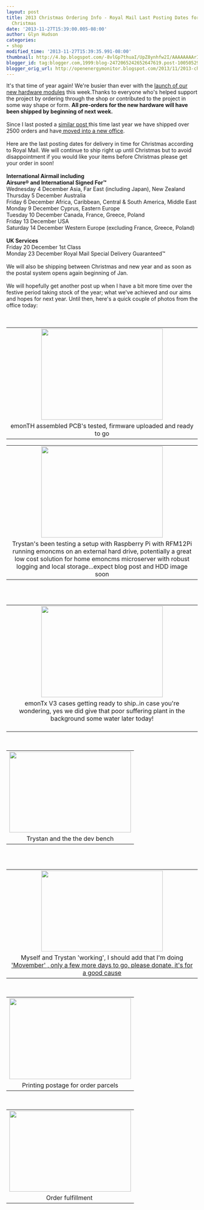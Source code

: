 ```yaml
---
layout: post
title: 2013 Christmas Ordering Info - Royal Mail Last Posting Dates for Delivery before
  Christmas
date: '2013-11-27T15:39:00.005-08:00'
author: Glyn Hudson
categories:
- shop
modified_time: '2013-11-27T15:39:35.991-08:00'
thumbnail: http://4.bp.blogspot.com/-8vlGp7thuaI/UpZ8ynhfw2I/AAAAAAAArIM/rKbDmO7iAiQ/s72-c/IMG_20131126_190031.jpg
blogger_id: tag:blogger.com,1999:blog-2472065242652647619.post-1005052976070977756
blogger_orig_url: http://openenergymonitor.blogspot.com/2013/11/2013-christmas-ordering-info-royal-mail.html
---
```


<div class="separator" style="clear: both; text-align: center;"></div>It's that time of year again! We're busier than ever with the <a href="http://openenergymonitor.blogspot.com/2013/11/new-hardware-is-in-shop-and-starting-to.html">launch of our new hardware modules</a>&nbsp;this week.Thanks to everyone who's helped support the project by ordering through the shop or contributed to the project in some way shape or form. <b>All pre-orders for the new hardware will have been shipped by beginning of next week.&nbsp;</b><br /><div dir="ltr"><br /></div><div dir="ltr">Since I last posted a <a href="http://openenergymonitor.blogspot.com/2012/11/openenergymonitor-shop-christmas.html">similar post </a>this time last year we have shipped over 2500 orders and have<a href="http://openenergymonitor.blogspot.com/2013/10/new-office-space-and-new-units.html"> moved into a new office</a>.&nbsp;</div><div dir="ltr"><br /></div><div dir="ltr">Here are the last posting dates for delivery in time for Christmas according to Royal Mail. We will continue to ship right up until Christmas but to avoid disappointment if you would like your items before Christmas please get your order in soon!&nbsp;</div><div dir="ltr"><b><br /></b></div><div dir="ltr"><b>International Airmail including<br />Airsure® and International Signed For™</b><br />Wednesday 4 December  Asia, Far East (including Japan), New Zealand<br />Thursday 5 December  Australia<br />Friday 6 December  Africa, Caribbean, Central &amp; South America, Middle East<br />Monday 9 December  Cyprus, Eastern Europe<br />Tuesday 10 December  Canada, France, Greece, Poland<br />Friday 13 December  USA<br />Saturday 14 December  Western Europe (excluding France, Greece, Poland)<br /><br /><b>UK Services &nbsp;</b><br />Friday 20 December  1st Class<br />Monday 23 December  Royal Mail Special Delivery Guaranteed™</div><div dir="ltr"><br /></div><div dir="ltr">We will also be shipping between Christmas and new year and as soon as the postal system opens again beginning of Jan.&nbsp;</div><div dir="ltr"><br /></div><div dir="ltr">We will hopefully get another post up when I have a bit more time over the festive period taking stock of the year; what we've achieved and our aims and hopes for next year. Until then, here's a quick couple of photos from the office today:</div><div dir="ltr"><br /></div><div class="separator" style="clear: both; text-align: center;"></div><br /><table align="center" cellpadding="0" cellspacing="0" class="tr-caption-container" style="margin-left: auto; margin-right: auto; text-align: center;"><tbody><tr><td style="text-align: center;"><a href="http://4.bp.blogspot.com/-8vlGp7thuaI/UpZ8ynhfw2I/AAAAAAAArIM/rKbDmO7iAiQ/s1600/IMG_20131126_190031.jpg" imageanchor="1" style="margin-left: auto; margin-right: auto;"><img border="0" height="240" src="http://4.bp.blogspot.com/-8vlGp7thuaI/UpZ8ynhfw2I/AAAAAAAArIM/rKbDmO7iAiQ/s320/IMG_20131126_190031.jpg" width="320" /></a></td></tr><tr><td class="tr-caption" style="text-align: center;">emonTH assembled PCB's tested, firmware uploaded and ready to go</td></tr></tbody></table><table align="center" cellpadding="0" cellspacing="0" class="tr-caption-container" style="margin-left: auto; margin-right: auto; text-align: center;"><tbody><tr><td style="text-align: center;"><a href="http://2.bp.blogspot.com/--IUTVkGx2hk/UpZ882dFtxI/AAAAAAAArIU/Ucly_kwUENo/s1600/20131126_150442_Ffordd+Y+Parc.jpg" imageanchor="1" style="margin-left: auto; margin-right: auto;"><img border="0" height="240" src="http://2.bp.blogspot.com/--IUTVkGx2hk/UpZ882dFtxI/AAAAAAAArIU/Ucly_kwUENo/s320/20131126_150442_Ffordd+Y+Parc.jpg" width="320" /></a></td></tr><tr><td class="tr-caption" style="text-align: center;">Trystan's been testing a setup with Raspberry Pi with RFM12Pi running emoncms on an external hard drive, potentially a great low cost solution for home emoncms microserver with robust logging and local storage...expect blog post and HDD image soon</td></tr></tbody></table><div dir="ltr"><br /></div><br /><table align="center" cellpadding="0" cellspacing="0" class="tr-caption-container" style="margin-left: auto; margin-right: auto; text-align: center;"><tbody><tr><td style="text-align: center;"><a href="http://4.bp.blogspot.com/-xozlacwKGPA/UpZ7Nb4ZQwI/AAAAAAAArIA/Vta8Qsrniss/s1600/20131127_141141_Ffordd+Y+Parc.jpg" imageanchor="1" style="margin-left: auto; margin-right: auto;"><img border="0" height="240" src="http://4.bp.blogspot.com/-xozlacwKGPA/UpZ7Nb4ZQwI/AAAAAAAArIA/Vta8Qsrniss/s320/20131127_141141_Ffordd+Y+Parc.jpg" width="320" /></a></td></tr><tr><td class="tr-caption" style="text-align: center;">emonTx V3 cases getting ready to ship..in case you're wondering, yes we did give that poor suffering plant in the background some water later today!<br /><br /></td></tr></tbody></table><br /><table align="center" cellpadding="0" cellspacing="0" class="tr-caption-container" style="margin-left: auto; margin-right: auto; text-align: center;"><tbody><tr><td style="text-align: center;"><a href="http://1.bp.blogspot.com/-if-MHay73FU/UpZ-IE70cUI/AAAAAAAArIk/DfUr0mdRGzA/s1600/IMG_4972.JPG" imageanchor="1" style="margin-left: auto; margin-right: auto;"><img border="0" height="213" src="http://1.bp.blogspot.com/-if-MHay73FU/UpZ-IE70cUI/AAAAAAAArIk/DfUr0mdRGzA/s320/IMG_4972.JPG" width="320" /></a></td></tr><tr><td class="tr-caption" style="text-align: center;">Trystan and the the dev bench</td></tr></tbody></table><br /><div class="separator" style="clear: both; text-align: center;"></div><br /><table align="center" cellpadding="0" cellspacing="0" class="tr-caption-container" style="margin-left: auto; margin-right: auto; text-align: center;"><tbody><tr><td style="text-align: center;"><a href="http://1.bp.blogspot.com/-Qlhh_Z9YZ0U/UpaAWjoqZFI/AAAAAAAArI8/ubhWBRsxXLQ/s1600/IMG_5163.JPG" imageanchor="1" style="margin-left: auto; margin-right: auto;"><img border="0" height="213" src="http://1.bp.blogspot.com/-Qlhh_Z9YZ0U/UpaAWjoqZFI/AAAAAAAArI8/ubhWBRsxXLQ/s320/IMG_5163.JPG" width="320" /></a></td></tr><tr><td class="tr-caption" style="text-align: center;">Myself and Trystan 'working', I should add that I'm doing<a href="http://uk.movember.com/mospace/9391625"> 'Movember' , only a few more days to go, please donate, it's for a good cause</a></td></tr></tbody></table><br /><table align="center" cellpadding="0" cellspacing="0" class="tr-caption-container" style="margin-left: auto; margin-right: auto; text-align: center;"><tbody><tr><td style="text-align: center;"><a href="http://4.bp.blogspot.com/-9xzt1UKOdy4/UpaAZRQRzAI/AAAAAAAArJE/pkni5xGRJk4/s1600/IMG_5158.JPG" imageanchor="1" style="margin-left: auto; margin-right: auto;"><img border="0" height="213" src="http://4.bp.blogspot.com/-9xzt1UKOdy4/UpaAZRQRzAI/AAAAAAAArJE/pkni5xGRJk4/s320/IMG_5158.JPG" width="320" /></a></td></tr><tr><td class="tr-caption" style="text-align: center;">Printing postage for order parcels</td></tr></tbody></table><div class="separator" style="clear: both; text-align: center;"><br /></div><table align="center" cellpadding="0" cellspacing="0" class="tr-caption-container" style="margin-left: auto; margin-right: auto; text-align: center;"><tbody><tr><td style="text-align: center;"><a href="http://3.bp.blogspot.com/-tuN-Pl9I4VA/UpZ-fGO7tJI/AAAAAAAArI0/AnSlXEGb8AU/s1600/IMG_5062.JPG" imageanchor="1" style="margin-left: auto; margin-right: auto;"><img border="0" height="213" src="http://3.bp.blogspot.com/-tuN-Pl9I4VA/UpZ-fGO7tJI/AAAAAAAArI0/AnSlXEGb8AU/s320/IMG_5062.JPG" width="320" /></a></td></tr><tr><td class="tr-caption" style="text-align: center;">Order fulfillment&nbsp;</td></tr></tbody></table><br />